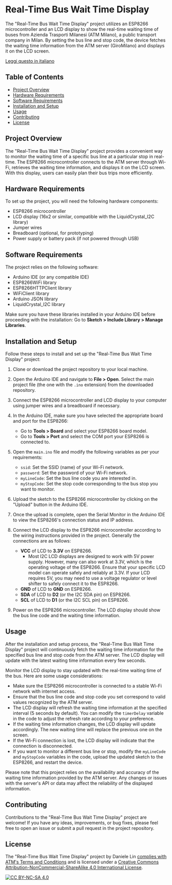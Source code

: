 # Real-Time Bus Wait Time Display

The "Real-Time Bus Wait Time Display" project utilizes an ESP8266 microcontroller and an LCD display to show the real-time waiting time of buses from Azienda Trasporti Milanesi (ATM Milano), a public transport company in Milan. By setting the bus line and stop code, the device fetches the waiting time information from the ATM server (GiroMilano) and displays it on the LCD screen.

[Leggi questo in italiano](it/README)

## Table of Contents
- [Project Overview](#project-overview)
- [Hardware Requirements](#hardware-requirements)
- [Software Requirements](#software-requirements)
- [Installation and Setup](#installation-and-setup)
- [Usage](#usage)
- [Contributing](#contributing)
- [License](#license)

## Project Overview

The "Real-Time Bus Wait Time Display" project provides a convenient way to monitor the waiting time of a specific bus line at a particular stop in real-time. The ESP8266 microcontroller connects to the ATM server through Wi-Fi, retrieves the waiting time information, and displays it on the LCD screen. With this display, users can easily plan their bus trips more efficiently.

## Hardware Requirements

To set up the project, you will need the following hardware components:

- ESP8266 microcontroller
- LCD display (16x2 or similar, compatible with the LiquidCrystal_I2C library)
- Jumper wires
- Breadboard (optional, for prototyping)
- Power supply or battery pack (if not powered through USB)

## Software Requirements

The project relies on the following software:

- Arduino IDE (or any compatible IDE)
- ESP8266WiFi library
- ESP8266HTTPClient library
- WiFiClient library
- Arduino JSON library
- LiquidCrystal_I2C library

Make sure you have these libraries installed in your Arduino IDE before proceeding with the installation: Go to **Sketch > Include Library > Manage Libraries**.

## Installation and Setup

Follow these steps to install and set up the "Real-Time Bus Wait Time Display" project:

1. Clone or download the project repository to your local machine.

2. Open the Arduino IDE and navigate to **File > Open**. Select the main project file (the one with the `.ino` extension) from the downloaded repository.

3. Connect the ESP8266 microcontroller and LCD display to your computer using jumper wires and a breadboard if necessary.

4. In the Arduino IDE, make sure you have selected the appropriate board and port for the ESP8266:
   - Go to **Tools > Board** and select your ESP8266 board model.
   - Go to **Tools > Port** and select the COM port your ESP8266 is connected to.

5. Open the `main.ino` file and modify the following variables as per your requirements:
   - `ssid`: Set the SSID (name) of your Wi-Fi network.
   - `password`: Set the password of your Wi-Fi network.
   - `myLineCode`: Set the bus line code you are interested in.
   - `myStopCode`: Set the stop code corresponding to the bus stop you want to monitor.

6. Upload the sketch to the ESP8266 microcontroller by clicking on the "Upload" button in the Arduino IDE.

7. Once the upload is complete, open the Serial Monitor in the Arduino IDE to view the ESP8266's connection status and IP address.

8. Connect the LCD display to the ESP8266 microcontroller according to the wiring instructions provided in the project. Generally the connections are as follows:
   - **VCC** of LCD to **3.3V** on ESP8266.
     - Most I2C LCD displays are designed to work with 5V power supply. However, many can also work at 3.3V, which is the operating voltage of the ESP8266. Ensure that your specific LCD model can operate safely and reliably at 3.3V. If your LCD requires 5V, you may need to use a voltage regulator or level shifter to safely connect it to the ESP8266.
   - **GND** of LCD to **GND** on ESP8266.
   - **SDA** of LCD to **D2** (or the I2C SDA pin) on ESP8266.
   - **SCL** of LCD to **D1** (or the I2C SCL pin) on ESP8266.

9. Power on the ESP8266 microcontroller. The LCD display should show the bus line code and the waiting time information.

## Usage

After the installation and setup process, the "Real-Time Bus Wait Time Display" project will continuously fetch the waiting time information for the specified bus line and stop code from the ATM server. The LCD display will update with the latest waiting time information every few seconds.

Monitor the LCD display to stay updated with the real-time waiting time of the bus. Here are some usage considerations:

- Make sure the ESP8266 microcontroller is connected to a stable Wi-Fi network with internet access.
- Ensure that the bus line code and stop code you set correspond to valid values recognized by the ATM server.
- The LCD display will refresh the waiting time information at the specified interval (5 seconds by default). You can modify the `timerDelay` variable in the code to adjust the refresh rate according to your preference.
- If the waiting time information changes, the LCD display will update accordingly. The new waiting time will replace the previous one on the screen.
- If the Wi-Fi connection is lost, the LCD display will indicate that the connection is disconnected.
- If you want to monitor a different bus line or stop, modify the `myLineCode` and `myStopCode` variables in the code, upload the updated sketch to the ESP8266, and restart the device.

Please note that this project relies on the availability and accuracy of the waiting time information provided by the ATM server. Any changes or issues with the server's API or data may affect the reliability of the displayed information.

## Contributing

Contributions to the "Real-Time Bus Wait Time Display" project are welcome! If you have any ideas, improvements, or bug fixes, please feel free to open an issue or submit a pull request in the project repository.

## License

The "Real-Time Bus Wait Time Display" project by Daniele Lin [complies with ATM's Terms and Conditions](COMPLIANCE_ATM.md) and is licensed under a
[Creative Commons Attribution-NonCommercial-ShareAlike 4.0 International License][cc-by-nc-sa].

[![CC BY-NC-SA 4.0][cc-by-nc-sa-image]][cc-by-nc-sa]

[cc-by-nc-sa]: http://creativecommons.org/licenses/by-nc-sa/4.0/
[cc-by-nc-sa-image]: https://licensebuttons.net/l/by-nc-sa/4.0/88x31.png